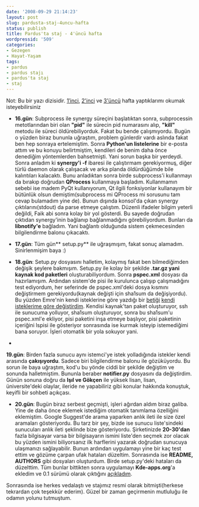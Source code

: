 ```yaml
---
date: '2008-09-29 21:14:23'
layout: post
slug: pardusta-staj-4uncu-hafta
status: publish
title: Pardus'ta staj - 4'üncü hafta
wordpressid: '509'
categories:
- Gezegen
- Hayat-Yaşam
tags:
- pardus
- pardus stajı
- pardus'ta staj
- staj
---
```


Not: Bu bir yazı dizisidir. [1′inci](http://blog.arsln.org/pardusta-staj-1inci-hafta/), [2'inci](http://blog.arsln.org/pardusta-staj-2inci-hafta/) ve [3'üncü](http://blog.arsln.org/pardusta-staj-3uncu-hafta/) hafta yaptıklarımı okumak isteyebilirsiniz




	
  * **16.gün**: Subprocess ile synergy süreçini başlatıktan sonra, subprocessin metotlarından biri olan **"pid"** ile sürecin pid numarasını alıp, **"kill"** metodu ile süreci öldürebiliyorduk. Fakat bu bende çalışmıyordu. Bugün o yüzden biraz bununla uğraştım, problem günlerdir vardı aslında fakat ben hep sonraya ertelemiştim. Sonra **Python'un listelerine** bir e-posta attım ve bu konuyu belirtmiştim, kendileri de benim daha önce denediğim yöntemlerden bahsetmişti. Yani sorun başka bir yerdeydi. Sonra anladım ki **synergy'i -f** ibaresi ile çalıştırmam gerekiyormuş, diğer türlü daemon olarak çalışacak ve arka planda öldürdüğümde bile kalıntıları kalacaktı. Bunu anladıktan sonra birde subprocess'i kullanmayı da bırakıp doğrudan **QProcess** kullanmaya başladım. Kullanmamın sebebi ise madem PyQt kullanıyorum, Qt ilgili fonksiyonlar kullanayım bir bütünlük olsun demiştim(subprocess mi QProcess mi sorusunu tam cevap bulamadım yine de). Bunun dışında konsol'da çıkan synergy çıktılarını(stdout) da parse etmeye çalıştım. Düzenli ifadeler bilgim yeterli değildi, Faik abi sonra kolay bir yol gösterdi. Bu sayede doğrudan çıktıdan synergy'inin bağlanıp bağlanmadığını görebiliyordum. Bunları da **libnotify'e** bağladım. Yani bağlantı olduğunda sistem çekmecesinden bilgilendirme balonu çıkacaktı. 



	
  * **17.gün**: Tüm gün** setup.py** ile uğraşmışım, fakat sonuç alamadım. Sinirlenmişim baya :)



	
  * **18.gün**: Setup.py dosyasını halletim, kolaymış fakat ben bilmediğimden değişik şeylere bakmışım. Setup.py ile kolay bir şekilde **.tar.gz yani kaynak kod paketleri** oluşturabiliyordum. Sonra **pspec.xml** dosyası da hazırlamışım. Ardından sistem'de pisi ile kurulunca çalışıp çalışmadığını test ediyordum, her seferinde de pspec.xml'deki dosya kısmını değiştirmem gerekiyordu(kaynak değişti için sha1sum da değişiyordu). Bu yüzden Emre'nin kendi isteklerine göre yazdığı bir [betiği](http://svn.pardus.org.tr/uludag/trunk/staj-projeleri/sahip/src/tools/packager.py) [kendi isteklerime göre değiştirdim](http://svn.pardus.org.tr/uludag/trunk/staj-projeleri/sinerji/src/tools/createpackage.py).  Kendisi kaynak'tan paket oluşturuyor, ssh ile sunucuma yolluyor, sha1sum oluşturuyor, sonra bu sha1sum'u pspec.xml'e ekliyor, pisi paketini inşa etmeye başlıyor, pisi paketinin içeriğini lspisi ile gösteriyor sonrasında ise kurmak isteyip istemediğimi bana soruyor. İşleri otomatik bir yola sokuyor yani. 

	
  * 

**19.gün**: Birden fazla sunucu aynı istemci'ye istek yolladığında istekler kendi arasında **çakışıyordu**. Sadece biri bilgilendirme balonu ile gözüküyordu. Bu sorun ile baya uğraştım, kod'u bu yönde ciddi bir şekilde değiştim ve sonunda halletmiştim. Bununla beraber **notifier.py** dosyasını da değiştirdim. Günün sonuna doğru da **Işıl ve Gökçen** ile yüksek lisan, lisan, üniversite'deki olaylar, ileride ne yapabiliriz gibi konular hakkında konuştuk, keyifli bir sohbeti açıkçası. 



	
  * **20.gün**: Bugün biraz serbest geçmişti, işleri ağırdan aldım biraz galiba. Yine de daha önce eklemek istediğim otomatik tanımlama özelliğini eklemiştim. Google Suggest'de arama yaparken anlık ileti ile size özel aramaları gösteriyordu. Bu tarz bir şey, bizde ise sunucu liste'sindeki sunucuları anlık ileti şeklinde bize gösteriyordu. Şirketinizde **20-30'dan** fazla bilgisayar varsa bir bilgisayarın ismini liste'den seçmek zor olacak bu yüzden ismini biliyorsanız ilk harflerini yazarak doğrudan sunucuya ulaşmanızı sağlayabilir. Bunun ardından uygulamayı yine bir kaç test ettim ve gözüme çarpan ufak hataları düzeltim. Sonrasında ise **README, AUTHORS** gibi dosyaları oluşturdum. Birde setup.py'deki hataları da düzelttim. Tüm bunlar bittikten sonra uygulamayı **Kde-apps.org**'a ekledim ve 0.1 sürümü olarak çıktığını [açıkladım](http://www.kde-apps.org/content/show.php/Sinerji?content=89732). 

Sonrasında ise herkes vedalaştı ve stajımız resmi olarak bitmişti(herkese tekrardan çok teşekkür ederim). Güzel bir zaman geçirmenin mutluluğu ile odamın yolunu tutmuştum.

 




